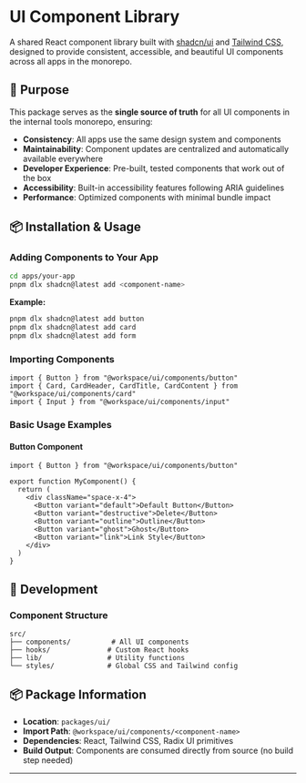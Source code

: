 # UI Component Library

A shared React component library built with [shadcn/ui](https://ui.shadcn.com/) and [Tailwind CSS](https://tailwindcss.com/), designed to provide consistent, accessible, and beautiful UI components across all apps in the monorepo.

## 🎯 Purpose

This package serves as the **single source of truth** for all UI components in the internal tools monorepo, ensuring:

- **Consistency**: All apps use the same design system and components
- **Maintainability**: Component updates are centralized and automatically available everywhere
- **Developer Experience**: Pre-built, tested components that work out of the box
- **Accessibility**: Built-in accessibility features following ARIA guidelines
- **Performance**: Optimized components with minimal bundle impact

## 📦 Installation & Usage

### **Adding Components to Your App**

```bash
cd apps/your-app
pnpm dlx shadcn@latest add <component-name>
```

**Example:**
```bash
pnpm dlx shadcn@latest add button
pnpm dlx shadcn@latest add card
pnpm dlx shadcn@latest add form
```

### **Importing Components**

```tsx
import { Button } from "@workspace/ui/components/button"
import { Card, CardHeader, CardTitle, CardContent } from "@workspace/ui/components/card"
import { Input } from "@workspace/ui/components/input"
```

### **Basic Usage Examples**

#### **Button Component**
```tsx
import { Button } from "@workspace/ui/components/button"

export function MyComponent() {
  return (
    <div className="space-x-4">
      <Button variant="default">Default Button</Button>
      <Button variant="destructive">Delete</Button>
      <Button variant="outline">Outline</Button>
      <Button variant="ghost">Ghost</Button>
      <Button variant="link">Link Style</Button>
    </div>
  )
}
```



## 🔧 Development


### **Component Structure**
```
src/
├── components/          # All UI components
├── hooks/              # Custom React hooks
├── lib/                # Utility functions
└── styles/             # Global CSS and Tailwind config
```


## 📦 Package Information

- **Location**: `packages/ui/`
- **Import Path**: `@workspace/ui/components/<component-name>`
- **Dependencies**: React, Tailwind CSS, Radix UI primitives
- **Build Output**: Components are consumed directly from source (no build step needed)

---
